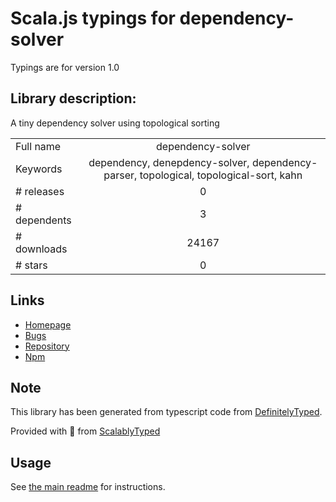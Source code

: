 
# Scala.js typings for dependency-solver

Typings are for version 1.0

## Library description:
A tiny dependency solver using topological sorting

|                    |                 |
| ------------------ | :-------------: |
| Full name          | dependency-solver |
| Keywords           | dependency, denepdency-solver, dependency-parser, topological, topological-sort, kahn |
| # releases         | 0 |
| # dependents       | 3 |
| # downloads        | 24167 |
| # stars            | 0 |

## Links
- [Homepage](https://github.com/haavistu/dependency-solver#readme)
- [Bugs](https://github.com/haavistu/dependency-solver/issues)
- [Repository](https://github.com/haavistu/dependency-solver)
- [Npm](https://www.npmjs.com/package/dependency-solver)
    


## Note
This library has been generated from typescript code from [DefinitelyTyped](https://definitelytyped.org).

Provided with :purple_heart: from [ScalablyTyped](https://github.com/oyvindberg/ScalablyTyped)

## Usage
See [the main readme](../../readme.md) for instructions.


